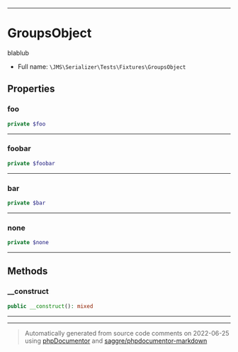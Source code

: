 ***

# GroupsObject

blablub



* Full name: `\JMS\Serializer\Tests\Fixtures\GroupsObject`



## Properties


### foo



```php
private $foo
```






***

### foobar



```php
private $foobar
```






***

### bar



```php
private $bar
```






***

### none



```php
private $none
```






***

## Methods


### __construct



```php
public __construct(): mixed
```











***


***
> Automatically generated from source code comments on 2022-06-25 using [phpDocumentor](http://www.phpdoc.org/) and [saggre/phpdocumentor-markdown](https://github.com/Saggre/phpDocumentor-markdown)
